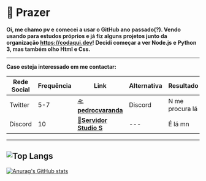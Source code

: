 # 👋 Prazer


**Oi, me chamo pv e comecei a usar o GitHub ano passado(?). Vendo usando para estudos próprios e já fiz alguns projetos junto da organização https://codaqui.dev! Decidi começar a ver Node.js e Python 3, mas também olho Html e Css.**

---

**Caso esteja interessado em me contactar:**

| Rede Social | Frequência | Link | Alternativa | Resultado |
| --- | --- | --- | --- | --- |
| Twitter | 5-7 | [🛸**pedrocvaranda**](https://twitter.com/pedrocvaranda)  | Discord | N me procura lá |
| Discord | 10  | [🚀**Servidor Studio S**](https://discord.gg/GBDXgnjedU) | --- | É lá mn |

---

![Top Langs](https://github-readme-stats.vercel.app/api/top-langs/?username=pedrocvaranda&layout=normal&show_icons=true&theme=nord)
---
[![Anurag's GitHub stats](https://github-readme-stats.vercel.app/api?username=pedrocvaranda&theme=nord&show_icons=true)](https://github.com/anuraghazra/github-readme-stats)
